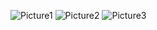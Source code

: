 ![Picture1](https://user-images.githubusercontent.com/121323869/209971502-b8afd199-bd3a-4758-9761-5de309ce8e82.jpg)
![Picture2](https://user-images.githubusercontent.com/121323869/209971510-4a1be13c-11f1-4ea4-85f6-2a496293a4a0.jpg)
![Picture3](https://user-images.githubusercontent.com/121323869/209971522-a79f815e-aa6a-4f84-8b04-a6adfd7d926d.jpg)
